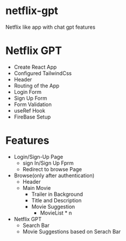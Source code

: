 # netflix-gpt
Netflix like app with chat gpt features

# Netflix GPT

- Create React App
- Configured TailwindCss
- Header
- Routing of the App
- Login Form
- Sign Up Form
- Form Validation
- useRef Hook
- FireBase Setup


# Features
- Login/Sign-Up Page
    - sign In/Sign Up Fprm
    - Redirect to browse Page
- Browse(only after authentication)
    - Header
    - Main Movie    
        - Trailer in Background
        - Title and Description
        - Movie Suggestion
            - MovieList * n
- Netflix GPT
    - Search Bar
    - Movie Suggestions based on Serach Bar

